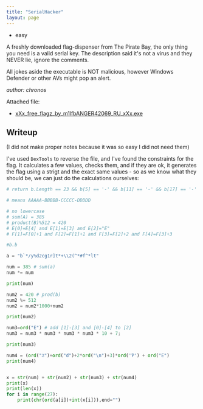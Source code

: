 ```yaml
---
title: "SerialHacker"
layout: page
---
```


- easy

A freshly downloaded flag-dispenser from The Pirate Bay, the only thing you need is a valid serial key. The description said it's not a virus and they NEVER lie, ignore the comments.

All jokes aside the executable is NOT malicious, however Windows Defender or other AVs might pop an alert.

_author: chronos_

Attached file:
- [xXx_free_flagz_by_m1lfbANGER42069_RU_xXx.exe](xXx_free_flagz_by_m1lfbANGER42069_RU_xXx.exe)

## Writeup

(I did not make proper notes because it was so easy I did not need them)

I've used `DexTools` to reverse the file, and I've found the constraints for the flag. It calculates a few values, checks them, and if they are ok, it generates the flag using a strigt and the exact same values - so as we know what they should be, we can just do the calculations ourselves:

```python
# return b.Length == 23 && b[5] == '-' && b[11] == '-' && b[17] == '-' && this.c(b.Substring(0, 5)) && this.d(b.Substring(6, 5)) && this.e(b.Substring(12, 5)) && this.f(b.Substring(18, 5));

# means AAAAA-BBBBB-CCCCC-DDDDD

# no lowercase
# sum(A) = 385
# product(B)%512 = 420
# E[0]=E[4] and E[1]=E[3] and E[2]="E"
# F[1]=F[0]+1 and F[2]=F[1]+1 and F[3]=F[2]+2 and F[4]=F[3]+3

#b.b

a = "b`*/y%d2cg1r]t*+\\2(^*#f^*lt"

num = 385 # sum(a)
num *= num

print(num)

num2 = 420 # prod(b)
num2 %= 512
num2 = num2*1000+num2

print(num2)

num3=ord("E") # add [1]-[3] and [0]-[4] to [2]
num3 = num3 * num3 * num3 * num3 * 10 + 7;

print(num3)

num4 = (ord("Ϩ")+ord("d")+2*ord("\n")+3)*ord('Ƥ') + ord("E")
print(num4)


x = str(num) + str(num2) + str(num3) + str(num4)
print(x)
print(len(x))
for i in range(27):
    print(chr(ord(a[i])+int(x[i])),end="")
```